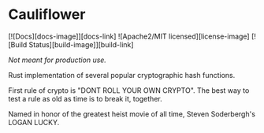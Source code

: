 # Cauliflower

[![Docs][docs-image]][docs-link]
![Apache2/MIT licensed][license-image]
[![Build Status][build-image]][build-link]

*Not meant for production use.*

Rust implementation of several popular cryptographic hash functions.

First rule of crypto is "DONT ROLL YOUR OWN CRYPTO". The best way to test a rule as old as time is to break it, together. 

Named in honor of the greatest heist movie of all time, Steven Soderbergh's LOGAN LUCKY.

